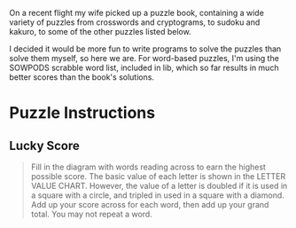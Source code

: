 On a recent flight my wife picked up a puzzle book, containing a wide variety of puzzles from crosswords and cryptograms, to sudoku and kakuro, to some of the other puzzles listed below.

I decided it would be more fun to write programs to solve the puzzles than solve them myself, so here we are.  For word-based puzzles, I'm using the SOWPODS scrabble word list, included in lib, which so far results in much better scores than the book's solutions.

# Puzzle Instructions

## Lucky Score

> Fill in the diagram with words reading across to earn the highest possible score. The basic value of each letter is shown in the LETTER VALUE CHART. However, the value of a letter is doubled if it is used in a square with a circle, and tripled in used in a square with a diamond.  Add up your score across for each word, then add up your grand total. You may not repeat a word.
